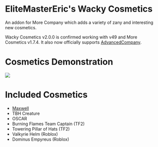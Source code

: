 # EliteMasterEric's Wacky Cosmetics

An addon for More Company which adds a variety of zany and interesting new cosmetics.

Wacky Cosmetics v2.0.0 is confirmed working with v49 and More Cosmetics v1.7.4. It also now officially supports [AdvancedCompany](https://thunderstore.io/c/lethal-company/p/PotatoePet/AdvancedCompany/).

# Cosmetics Demonstration
![](https://raw.githubusercontent.com/EliteMasterEric/Wacky-Cosmetics/master/Art/burningteamcaptain.gif)

# Included Cosmetics

- [Maxwell](https://skfb.ly/oJrFP)
- TBH Creature
- OSCAR
- Burning Flames Team Captain (TF2)
- Towering Pillar of Hats (TF2)
- Valkyrie Helm (Roblox)
- Dominus Empyreus (Roblox)
